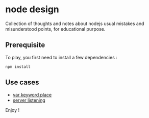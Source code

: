 # node design

Collection of thoughts and notes about nodejs usual mistakes and misunderstood points, for educational purpose.

## Prerequisite

To play, you first need to install a few dependencies :

```
npm install
```

## Use cases

- [var keyword place](var.md)
- [server listening](server-listening.md)

Enjoy !